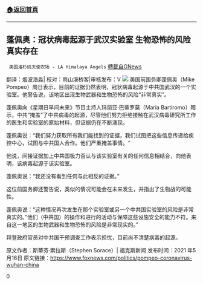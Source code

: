 ###  [:house:返回首頁](https://github.com/ourhimalayas/txt)
---

## 蓬佩奥：冠状病毒起源于武汉实验室 生物恐怖的风险真实存在
` 美国洛杉矶天使农场 - LA Himalaya Angels` [轉載自GNews](https://gnews.org/zh-hans/1249793/)

翻译：烟波浩淼| 校对：雨山溪桥客|审核发布：V
![]()![](https://gnews-media-offload.s3.amazonaws.com/wp-content/uploads/2021/05/17005532/pompeo.png)
美国前国务卿蓬佩奥（Mike Pompeo）周日表示，目前的证据仍然表明，冠状病毒起源于中共国武汉的一个实验室。他警告说，该地区出现生物武器和生物恐怖的风险“非常真实”。

蓬佩奥向《星期日早间未来》节目主持人玛丽亚·巴蒂罗莫（Maria Bartiromo）暗示，中共“掩盖”了中共病毒的起源，尽管他们努力拒绝接触在武汉病毒研究所工作的医生和实验室的原始材料，但证据仍在不断涌现。

蓬佩奥说：“我们努力获取所有我们能找到的证据，我们试图把这些信息传递给疾控中心，试图与中共国人合作。他们严重掩盖事情。“

他说，间接证据加上中共国极力否认与该实验室有关的任何信息相结合，向他表明，该病毒起源于该实验室。

蓬佩奥说：“我还没有看到任何与此相反的证据。”

这位前国务卿还警告说，类似的情况可能会在未来发生，并指出了生物战的可能性。

蓬佩奥说：“这种情况再次发生在那个实验室或另一个中共国实验室的风险是非常真实的。”他们（中共国）的操作和进行的活动与保障这些设施安全的能力不符。来自这一地区的生物武器和生物恐怖的风险是非常现实的。”

拜登政府官员对中共国干预调查工作表示担忧，目前尚不清楚病毒的起源。

原文作者：斯蒂芬·索拉斯（Stephen Sorace）| 福克斯新闻
发布时间：2021 年5月16日
原文链接：https://www.foxnews.com/politics/pompeo-coronavirus-wuhan-china

0

